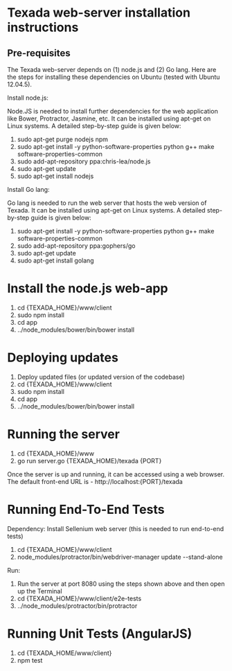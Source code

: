 # Texada web-server installation instructions #

## Pre-requisites ##

The Texada web-server depends on (1) node.js and (2) Go lang. Here are the steps for installing these dependencies on Ubuntu (tested with Ubuntu 12.04.5).

Install node.js:

Node.JS is needed to install further dependencies for the web application like Bower, Protractor, Jasmine, etc. It can be installed using apt-get on Linux systems. A detailed step-by-step guide is given below:

  1. sudo apt-get purge nodejs npm
  2. sudo apt-get install -y python-software-properties python g++ make software-properties-common
  3. sudo add-apt-repository ppa:chris-lea/node.js
  4. sudo apt-get update
  5. sudo apt-get install nodejs

Install Go lang:

Go lang is needed to run the web server that hosts the web version of Texada. It can be installed using apt-get on Linux systems. A detailed step-by-step guide is given below:

  1. sudo apt-get install -y python-software-properties python g++ make software-properties-common
  2. sudo add-apt-repository ppa:gophers/go
  3. sudo apt-get update
  4. sudo apt-get install golang


# Install the node.js web-app #

1. cd {TEXADA_HOME}/www/client
2. sudo npm install
3. cd app
4. ../node_modules/bower/bin/bower install

# Deploying updates #

1. Deploy updated files (or updated version of the codebase)
2. cd {TEXADA_HOME}/www/client
3. sudo npm install
4. cd app
5. ../node_modules/bower/bin/bower install



# Running the server #

1. cd {TEXADA_HOME}/www
2. go run server.go {TEXADA_HOME}/texada {PORT}

Once the server is up and running, it can be accessed using a web browser.
The default front-end URL is - http://localhost:{PORT}/texada


# Running End-To-End Tests #

Dependency:
Install Sellenium web server (this is needed to run end-to-end tests)

1. cd {TEXADA_HOME}/www/client
2. node_modules/protractor/bin/webdriver-manager update --stand-alone

Run:

1. Run the server at port 8080 using the steps shown above and then open up the Terminal
2. cd {TEXADA_HOME}/www/client/e2e-tests
3. ../node_modules/protractor/bin/protractor

# Running Unit Tests (AngularJS) #

1. cd {TEXADA_HOME/www/client}
2. npm test
